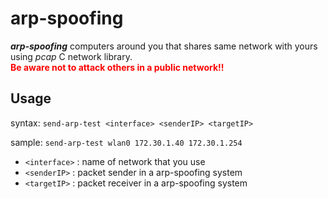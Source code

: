 # arp-spoofing
<strong>_arp-spoofing_</strong> computers around you that shares same network with yours using _pcap_ C network library. 
<br/><strong style="color:red">Be aware not to attack others in a public network!!</strong>

## Usage
syntax: `send-arp-test <interface> <senderIP> <targetIP>`

sample: `send-arp-test wlan0 172.30.1.40 172.30.1.254`

- `<interface>` : name of network that you use
- `<senderIP>` : packet sender in a arp-spoofing system
- `<targetIP>` : packet receiver in a arp-spoofing system
